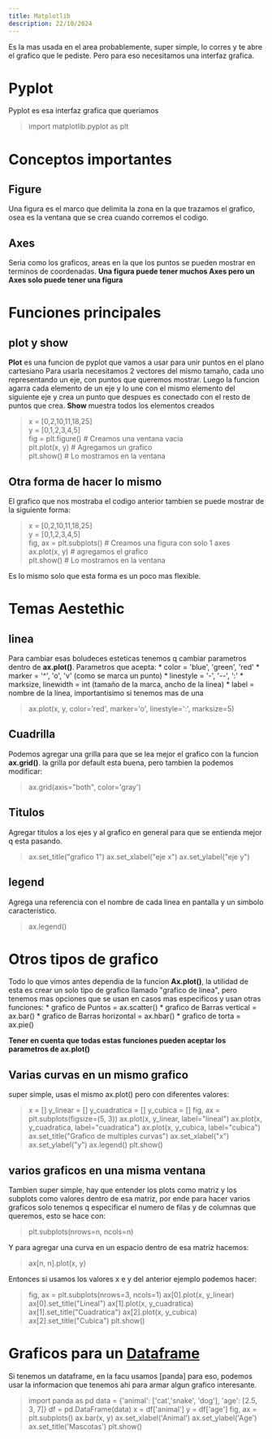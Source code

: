 ```yaml
---
title: Matplotlib
description: 22/10/2024
---
```

Es la mas usada en el area probablemente, super simple, lo corres y te abre el grafico 
que le pediste. Pero para eso necesitamos una interfaz grafica.

# Pyplot
Pyplot es esa interfaz grafica que queriamos

> import matplotlib.pyplot as plt 

# Conceptos importantes

## Figure
Una figura es el marco que delimita la zona en la que trazamos el grafico, osea es la 
ventana que se crea cuando corremos el codigo. 

## Axes
Seria como los graficos, areas en la que los puntos se pueden mostrar en terminos de 
coordenadas. 
**Una figura puede tener muchos Axes pero un Axes solo puede tener una figura**

# Funciones principales
## plot y show
**Plot** es una funcion de pyplot que vamos a usar para unir puntos en el plano 
cartesiano
Para usarla necesitamos 2 vectores del mismo tamaño, cada uno representando un eje, con 
puntos que queremos mostrar. Luego la funcion agarra cada elemento de un eje y lo une con
el mismo elemento del siguiente eje y crea un punto que despues es conectado con el resto 
de puntos que crea.
**Show** muestra todos los elementos creados

> x = [0,2,10,11,18,25]                                                             
> y = [0,1,2,3,4,5]                                                                 
> fig = plt.figure()        # Creamos una ventana vacia                             
> plt.plot(x, y)            # Agregamos un grafico                                  
> plt.show()                # Lo mostramos en la ventana                            

## Otra forma de hacer lo mismo
El grafico que nos mostraba el codigo anterior tambien se puede mostrar de la siguiente
forma:

> x = [0,2,10,11,18,25]                                                             
> y = [0,1,2,3,4,5]                                                                 
> fig, ax = plt.subplots()  # Creamos una figura con solo 1 axes                    
> ax.plot(x, y)             # agregamos el grafico                                  
> plt.show()                # Lo mostramos en la ventana                            

Es lo mismo solo que esta forma es un poco mas flexible.

# Temas Aestethic
## linea
Para cambiar esas boludeces esteticas tenemos q cambiar parametros dentro de **ax.plot()**.
Parametros que acepta:
    * color = 'blue', 'green', 'red'
    * marker = '^', 'o', 'v' (como se marca un punto)
    * linestyle = '-', '--', ':'
    * marksize, linewidth = int (tamaño de la marca, ancho de la linea)
    * label = nombre de la linea, importantisimo si tenemos mas de una

> ax.plot(x, y, color='red', marker='o', linestyle=':', marksize=5)

## Cuadrilla
Podemos agregar una grilla para que se lea mejor el grafico con la funcion **ax.grid()**.
la grilla por default esta buena, pero tambien la podemos modificar:

> ax.grid(axis="both", color='gray')

## Titulos
Agregar titulos a los ejes y al grafico en general para que se entienda mejor q esta pasando.

> ax.set_title("grafico 1")
> ax.set_xlabel("eje x")
> ax.set_ylabel("eje y")

## legend
Agrega una referencia con el nombre de cada linea en pantalla y un simbolo
caracteristico.

> ax.legend()

# Otros tipos de grafico
Todo lo que vimos antes dependia de la funcion **Ax.plot()**, la utilidad de esta es crear
un solo tipo de grafico llamado "grafico de linea", pero tenemos mas opciones que se usan
en casos mas especificos y usan otras funciones:
    * grafico de Puntos = ax.scatter()
    * grafico de Barras vertical = ax.bar()
    * grafico de Barras horizontal = ax.hbar()
    * grafico de torta = ax.pie()

**Tener en cuenta que todas estas funciones pueden aceptar los parametros de ax.plot()**

## Varias curvas en un mismo grafico 
super simple, usas el mismo ax.plot() pero con diferentes valores:

> x = []
> y_linear = []
> y_cuadratica = []
> y_cubica = []
> fig, ax = plt.subplots(figsize=(5, 3))
> ax.plot(x, y_linear, label="lineal")
> ax.plot(x, y_cuadratica, label="cuadratica")
> ax.plot(x, y_cubica, label="cubica")
> ax.set_title("Grafico de multiples curvas")
> ax.set_xlabel("x")
> ax.set_ylabel("y")
> ax.legend()
> plt.show()

## varios graficos en una misma ventana
Tambien super simple, hay que entender los plots como matriz y los subplots como valores
dentro de esa matriz, por ende para hacer varios graficos solo tenemos q especificar el 
numero de filas y de columnas que queremos, esto se hace con:

> plt.subplots(nrows=n, ncols=n)

Y para agregar una curva en un espacio dentro de esa matriz hacemos:

> ax[n, n].plot(x, y)

Entonces si usamos los valores x e y del anterior ejemplo podemos hacer:

> fig, ax = plt.subplots(nrows=3, ncols=1)
> ax[0].plot(x, y_linear)
> ax[0].set_title("Lineal")
> ax[1].plot(x, y_cuadratica)
> ax[1].set_title("Cuadratica")
> ax[2].plot(x, y_cubica)
> ax[2].set_title("Cubica")
> plt.show()

# Graficos para un [Dataframe](/panda.md)
Si tenemos un dataframe, en la facu usamos [panda] para eso, podemos usar la informacion
que tenemos ahi para armar algun grafico interesante.

> import panda as pd 
> data = {'animal': ['cat','snake', 'dog'], 'age': [2.5, 3, 7]}
> df = pd.DataFrame(data)
> x = df['animal']
> y = df['age']
> fig, ax = plt.subplots()
> ax.bar(x, y)
> ax.set_xlabel('Animal')
> ax.set_ylabel('Age')
> ax.set_title('Mascotas')
> plt.show()

